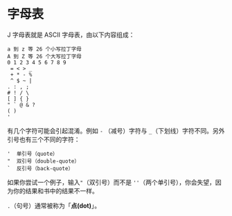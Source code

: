 # 字母表

J 字母表就是 ASCII 字母表，由以下内容组成：

```text
a 到 z 等 26 个小写拉丁字母
A 到 Z 等 26 个大写拉丁字母
0 1 2 3 4 5 6 7 8 9
 = < > _
 + * - %
 ^ $ ~ | 
. : , ;
# ! / \
[ ] { }
" ` @ & ?
( )
'
```

有几个字符可能会引起混淆。例如 `-` （减号）字符与 `_`（下划线）字符不同。另外引号也有三个不同的字符：

```text
'  单引号（quote）
"  双引号（double-quote）
`  反引号（back-quote）
```

如果你尝试一个例子，输入`"`（双引号）而不是 `''`（两个单引号），你会失望，因为你的结果和书中的结果不一样。

`.`（句号）通常被称为「**点\(dot\)**」。

